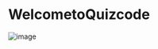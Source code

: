 # WelcometoQuizcode

![image](https://github.com/JohnHazukaJr/WelcometoQuizcode/assets/126054523/24711e97-e67e-40d7-a9f4-e143cb7848e7)
